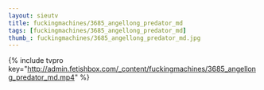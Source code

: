 ```yaml
--- 
layout: sieutv
title: fuckingmachines/3685_angellong_predator_md
tags: [fuckingmachines/3685_angellong_predator_md]
thumb_: fuckingmachines/3685_angellong_predator_md.jpg
---
```

{% include tvpro key="http://admin.fetishbox.com/_content/fuckingmachines/3685_angellong_predator_md.mp4" %} 
